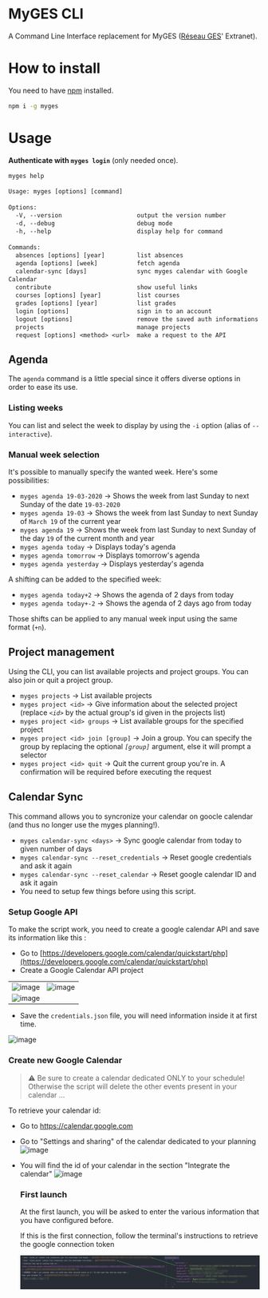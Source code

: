 # MyGES CLI

A Command Line Interface replacement for MyGES ([Réseau GES](http://www.reseau-ges.fr/)' Extranet).

# How to install
You need to have [npm](https://www.npmjs.com/get-npm) installed.
```bash
npm i -g myges
```

# Usage
**Authenticate with `myges login`** (only needed once).
```bash
myges help
```
```
Usage: myges [options] [command]

Options:
  -V, --version                     output the version number
  -d, --debug                       debug mode
  -h, --help                        display help for command

Commands:
  absences [options] [year]         list absences
  agenda [options] [week]           fetch agenda
  calendar-sync [days]              sync myges calendar with Google Calendar
  contribute                        show useful links
  courses [options] [year]          list courses
  grades [options] [year]           list grades
  login [options]                   sign in to an account
  logout [options]                  remove the saved auth informations
  projects                          manage projects
  request [options] <method> <url>  make a request to the API
```

## Agenda
The `agenda` command is a little special since it offers diverse options in order to ease its use.

### Listing weeks
You can list and select the week to display by using the `-i` option (alias of `--interactive`).

### Manual week selection
It's possible to manually specify the wanted week. Here's some possibilities:
- `myges agenda 19-03-2020` -> Shows the week from last Sunday to next Sunday of the date `19-03-2020`
- `myges agenda 19-03` -> Shows the week from last Sunday to next Sunday of `March 19` of the current year
- `myges agenda 19` -> Shows the week from last Sunday to next Sunday of the day `19` of the current month and year
- `myges agenda today` -> Displays today's agenda
- `myges agenda tomorrow` -> Displays tomorrow's agenda
- `myges agenda yesterday` -> Displays yesterday's agenda

A shifting can be added to the specified week:
- `myges agenda today+2` -> Shows the agenda of 2 days from today
- `myges agenda today+-2` -> Shows the agenda of 2 days ago from today

Those shifts can be applied to any manual week input using the same format (`+n`).

## Project management
Using the CLI, you can list available projects and project groups.
You can also join or quit a project group.

- `myges projects` -> List available projects
- `myges project <id>` -> Give information about the selected project (replace *`<id>`* by the actual group's id given in the projects list)
- `myges project <id> groups` -> List available groups for the specified project
- `myges project <id> join [group]` -> Join a group. You can specify the group by replacing the optional *`[group]`* argument, else it will prompt a selector
- `myges project <id> quit` -> Quit the current group you're in. A confirmation will be required before executing the request

## Calendar Sync

This command allows you to syncronize your calendar on goocle calendar (and thus no longer use the myges planning!).

- `myges calendar-sync <days>` -> Sync google calendar from today to given number of days
- `myges calendar-sync --reset_credentials` -> Reset google credentials and ask it again
- `myges calendar-sync --reset_calendar` -> Reset google calendar ID and ask it again
- You need to setup few things before using this script.

### Setup Google API

To make the script work, you need to create a google calendar API and save its information like this :

* Go to [https://developers.google.com/calendar/quickstart/php](https://developers.google.com/calendar/quickstart/php)
* Create a Google Calendar API project

|                                           |                                           |
| ----------------------------------------- | ----------------------------------------- |
| ![image](https://i.imgur.com/xZkQC03.png) | ![image](https://i.imgur.com/QVQ6vH2.png) |
| ![image](https://i.imgur.com/AmHIOfb.png) |                                           |

* Save the `credentials.json` file, you will need information inside it at first time.

![image](https://i.imgur.com/XxVO6z5.png)

### Create new Google Calendar

> :warning: Be sure to create a calendar dedicated ONLY to your schedule! Otherwise the script will delete the other events present in your calendar ...

To retrieve your calendar id:

* Go to https://calendar.google.com

* Go to "Settings and sharing" of the calendar dedicated to your planning
  ![image](https://i.imgur.com/QAZPssf.png)

* You will find the id of your calendar in the section "Integrate the calendar"
  ![image](https://i.imgur.com/1p0Ra2q.png)

  ### First launch

  At the first launch, you will be asked to enter the various information that you have configured before.

  If this is the first connection, follow the terminal's instructions to retrieve the google connection token

  ![image-20211121185850513](images/README/image-20211121185850513.png)
